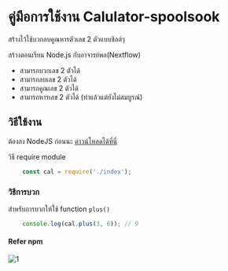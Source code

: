 
# คู่มือการใช้งาน Calulator-spoolsook

สร้างไว้ใช้บวกลบคูณหารตัวเลข 2 ตัวแบบชิลล์ๆ

สร้างตอนเรียน Node.js กับอาจารย์พล(Nextflow)

- สามารถบวกเลข 2 ตัวได้
- สามารถลบเลข 2 ตัวได้
- สามารถคูณเลข 2 ตัวได้
- สามารถหารเลข 2 ตัวได้ (ทำแล้วแต่ยังไม่สมบูรณ์)

## วิธีใช้งาน

  ต้องลง NodeJS ก่อนนะ [ดาวน์โหลดได้ที่นี่](https://nodejs.org/en/) 

  วิธี require module

```js
    const cal = require('./index');
```

### วิธีการบวก

สำหรับการบวกให้ใช้ function `plus()`

```js
    console.log(cal.plus(3, 6)); // 9
```

#### Refer npm
![1](https://user-images.githubusercontent.com/29914623/61846470-6f498d80-aed1-11e9-8a4a-cfd5a586a15a.png)